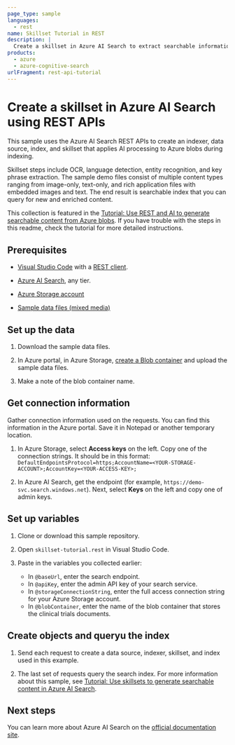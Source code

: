 ```yaml
---
page_type: sample
languages:
  - rest
name: Skillset Tutorial in REST
description: |
  Create a skillset in Azure AI Search to extract searchable information and structure from Azure blobs.
products:
  - azure
  - azure-cognitive-search
urlFragment: rest-api-tutorial
---
```


# Create a skillset in Azure AI Search using REST APIs

This sample uses the Azure AI Search REST APIs to create an indexer, data source, index, and skillset that applies AI processing to Azure blobs during indexing. 

Skillset steps include OCR, language detection, entity recognition, and key phrase extraction. The sample demo files consist of multiple content types ranging from image-only, text-only, and rich application files with embedded images and text. The end result is searchable index that you can query for new and enriched content.

This collection is featured in the [Tutorial: Use REST and AI to generate searchable content from Azure blobs](https://docs.microsoft.com/azure/search/AI-search-tutorial-blob). If you have trouble with the steps in this readme, check the tutorial for more detailed instructions.

## Prerequisites

+ [Visual Studio Code](https://code.visualstudio.com/download) with a [REST client](https://marketplace.visualstudio.com/items?itemName=humao.rest-client).

+ [Azure AI Search](https://learn.microsoft.com/azure/search/search-create-service-portal), any tier.

+ [Azure Storage account](https://kearn.microsoft.com/azure/storage/common/storage-account-create?tabs=azure-portal)

+ [Sample data files (mixed media)](https://github.com/Azure-Samples/azure-search-sample-data/tree/master/ai-enrichment-mixed-media)

## Set up the data

1. Download the sample data files.

1. In Azure portal, in Azure Storage, [create a Blob container](https://docs.microsoft.com/azure/storage/blobs/storage-quickstart-blobs-portal) and upload the sample data files.

1. Make a note of the blob container name.

## Get connection information

Gather connection information used on the requests. You can find this information in the Azure portal. Save it in Notepad or another temporary location.

1. In Azure Storage, select **Access keys** on the left. Copy one of the connection strings. It should be in this format: `DefaultEndpointsProtocol=https;AccountName=<YOUR-STORAGE-ACCOUNT>;AccountKey=<YOUR-ACCESS-KEY>;`

1. In Azure AI Search, get the endpoint (for example, `https://demo-svc.search.windows.net`). Next, select **Keys** on the left and copy one of admin keys.

## Set up variables

1. Clone or download this sample repository.

1. Open `skillset-tutorial.rest` in Visual Studio Code.

1. Paste in the variables you collected earlier:

   + In `@baseUrl`, enter the search endpoint.
   + In `@apiKey`, enter the admin API key of your search service.
   + In `@storageConnectionString`, enter the full access connection string for your Azure Storage account.
   + In `@blobContainer`, enter the name of the blob container that stores the clinical trials documents.

## Create objects and queryu the index

1. Send each request to create a data source, indexer, skillset, and index used in this example.

1. The last set of requests query the search index. For more information about this sample, see [Tutorial: Use skillsets to generate searchable content in Azure AI Search](https://learn.microsoft.com/azure/search/cognitive-search-tutorial-blob).

## Next steps

You can learn more about Azure AI Search on the [official documentation site](https://learn.microsoft.com/azure/search/).